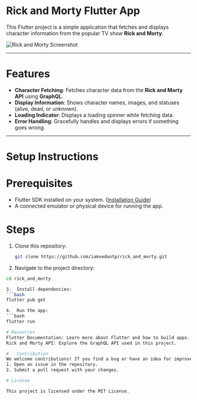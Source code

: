 # Rick and Morty Flutter App

This Flutter project is a simple application that fetches and displays character information from the popular TV show **Rick and Morty**.

![Rick and Morty Screenshot](https://github.com/iamvedantp/rick_and_morty/assets/128803902/6760966c-d925-40bc-8e14-27332a19e488)

---

# Features

- **Character Fetching**: Fetches character data from the **Rick and Morty API** using **GraphQL**.
- **Display Information**: Shows character names, images, and statuses (alive, dead, or unknown).
- **Loading Indicator**: Displays a loading spinner while fetching data.
- **Error Handling**: Gracefully handles and displays errors if something goes wrong.

---

# Setup Instructions

# Prerequisites

- Flutter SDK installed on your system. ([Installation Guide](https://flutter.dev/docs/get-started/install))
- A connected emulator or physical device for running the app.

# Steps

1. Clone this repository:
   ```bash
   git clone https://github.com/iamvedantp/rick_and_morty.git
   ```
2. Navigate to the project directory:

````bash
cd rick_and_morty

3.  Install dependencies:
```bash
flutter pub get

4.  Run the app:
```bash
flutter run

# Resources
Flutter Documentation: Learn more about Flutter and how to build apps.
Rick and Morty API: Explore the GraphQL API used in this project.

#   Contribution
We welcome contributions! If you find a bug or have an idea for improvement:
1. Open an issue in the repository.
2. Submit a pull request with your changes.

# License

This project is licensed under the MIT License.
````
